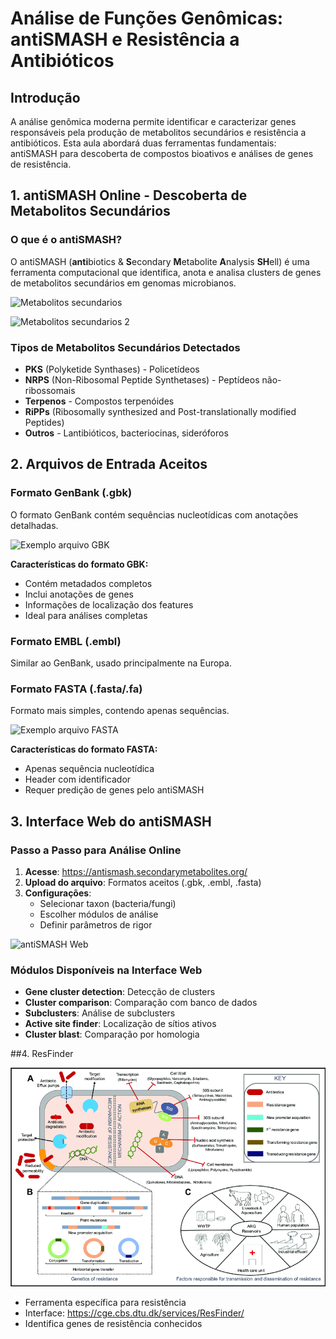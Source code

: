 # Análise de Funções Genômicas: antiSMASH e Resistência a Antibióticos

## Introdução

A análise genômica moderna permite identificar e caracterizar genes responsáveis pela produção de metabolitos secundários e resistência a antibióticos. Esta aula abordará duas ferramentas fundamentais: antiSMASH para descoberta de compostos bioativos e análises de genes de resistência.

## 1. antiSMASH Online - Descoberta de Metabolitos Secundários

### O que é o antiSMASH?

O antiSMASH (**anti**biotics & **S**econdary **M**etabolite **A**nalysis **SH**ell) é uma ferramenta computacional que identifica, anota e analisa clusters de genes de metabolitos secundários em genomas microbianos.

![Metabolitos secundarios](https://ars.els-cdn.com/content/image/1-s2.0-S2667064X22000707-gr1.jpg)

![Metabolitos secundarios 2](https://encyclopedia.pub/media/common/202303/mceclip0-640ac0aeb41b4.png)

### Tipos de Metabolitos Secundários Detectados

- **PKS** (Polyketide Synthases) - Policetídeos
- **NRPS** (Non-Ribosomal Peptide Synthetases) - Peptídeos não-ribossomais
- **Terpenos** - Compostos terpenóides
- **RiPPs** (Ribosomally synthesized and Post-translationally modified Peptides)
- **Outros** - Lantibióticos, bacteriocinas, sideróforos

## 2. Arquivos de Entrada Aceitos

### Formato GenBank (.gbk)
O formato GenBank contém sequências nucleotídicas com anotações detalhadas.

![Exemplo arquivo GBK](https://user-images.githubusercontent.com/53004506/61376046-3a698500-a898-11e9-98e9-b8edabe052e1.png)

**Características do formato GBK:**
- Contém metadados completos
- Inclui anotações de genes
- Informações de localização dos features
- Ideal para análises completas

### Formato EMBL (.embl)
Similar ao GenBank, usado principalmente na Europa.

### Formato FASTA (.fasta/.fa)
Formato mais simples, contendo apenas sequências.

![Exemplo arquivo FASTA](https://i0.wp.com/bioinformaticamente.com/wp-content/uploads/2021/01/Schermata-del-2021-01-16-15-20-40.png?resize=616%2C268&ssl=1)

**Características do formato FASTA:**
- Apenas sequência nucleotídica
- Header com identificador
- Requer predição de genes pelo antiSMASH


## 3. Interface Web do antiSMASH

### Passo a Passo para Análise Online

1. **Acesse**: https://antismash.secondarymetabolites.org/
2. **Upload do arquivo**: Formatos aceitos (.gbk, .embl, .fasta)
3. **Configurações**:
   - Selecionar taxon (bacteria/fungi)
   - Escolher módulos de análise
   - Definir parâmetros de rigor

![antiSMASH Web](https://docs.antismash.secondarymetabolites.org/img/region_display.png)

### Módulos Disponíveis na Interface Web

- **Gene cluster detection**: Detecção de clusters
- **Cluster comparison**: Comparação com banco de dados
- **Subclusters**: Análise de subclusters
- **Active site finder**: Localização de sítios ativos
- **Cluster blast**: Comparação por homologia


##4. ResFinder

![Genes de resistencia](./Antibiotic.png)

- Ferramenta específica para resistência
- Interface: https://cge.cbs.dtu.dk/services/ResFinder/
- Identifica genes de resistência conhecidos
